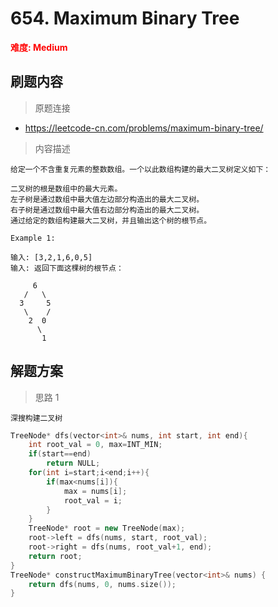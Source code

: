 # 654. Maximum Binary Tree 

 **<font color=red>难度: Medium</font>**

 ## 刷题内容
 > 原题连接
* https://leetcode-cn.com/problems/maximum-binary-tree/
 > 内容描述
 ```
给定一个不含重复元素的整数数组。一个以此数组构建的最大二叉树定义如下：

二叉树的根是数组中的最大元素。
左子树是通过数组中最大值左边部分构造出的最大二叉树。
右子树是通过数组中最大值右边部分构造出的最大二叉树。
通过给定的数组构建最大二叉树，并且输出这个树的根节点。

Example 1:

输入: [3,2,1,6,0,5]
输入: 返回下面这棵树的根节点：

      6
    /   \
   3     5
    \    / 
     2  0   
       \
        1
 ```

## 解题方案
> 思路 1
```
深搜构建二叉树
```

```cpp
TreeNode* dfs(vector<int>& nums, int start, int end){
    int root_val = 0, max=INT_MIN;
    if(start==end)
        return NULL;
    for(int i=start;i<end;i++){
        if(max<nums[i]){
            max = nums[i];
            root_val = i;
        }
    } 
    TreeNode* root = new TreeNode(max);
    root->left = dfs(nums, start, root_val);
    root->right = dfs(nums, root_val+1, end);
    return root;
}
TreeNode* constructMaximumBinaryTree(vector<int>& nums) {
    return dfs(nums, 0, nums.size());
}

```